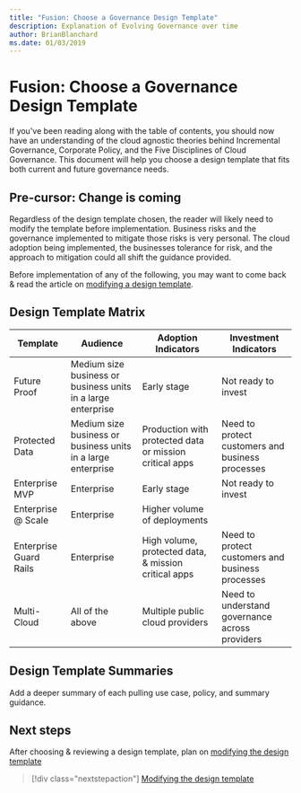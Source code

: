```yaml
---
title: "Fusion: Choose a Governance Design Template"
description: Explanation of Evolving Governance over time
author: BrianBlanchard
ms.date: 01/03/2019
---
```


# Fusion: Choose a Governance Design Template

If you've been reading along with the table of contents, you should now have an understanding of the cloud agnostic theories behind Incremental Governance, Corporate Policy, and the Five Disciplines of Cloud Governance. This document will help you choose a design template that fits both current and future governance needs.

## Pre-cursor: Change is coming

Regardless of the design template chosen, the reader will likely need to modify the template before implementation. Business risks and the governance implemented to mitigate those risks is very personal. The cloud adoption being implemented, the businesses tolerance for risk, and the approach to mitigation could all shift the guidance provided.

Before implementation of any of the following, you may want to come back & read the article on [modifying a design template](./modify-a-design-template.md).

## Design Template Matrix

|Template  |Audience  |Adoption Indicators  |Investment Indicators  |
|---------|---------|---------|---------|
|Future Proof     |Medium size business or business units in a large enterprise         |Early stage         |Not ready to invest         |
|Protected Data     |Medium size business or business units in a large enterprise         |Production with protected data or mission critical apps         |Need to protect customers and business processes         |
|Enterprise MVP     |Enterprise         |Early stage         |Not ready to invest         |
|Enterprise @ Scale     |Enterprise         |Higher volume of deployments         |         |
|Enterprise Guard Rails     |Enterprise         |High volume, protected data, & mission critical apps         |Need to protect customers and business processes         |
|Multi-Cloud     |All of the above         |Multiple public cloud providers         |Need to understand governance across providers         |

## Design Template Summaries

Add a deeper summary of each pulling use case, policy, and summary guidance.

## Next steps

After choosing & reviewing a design template, plan on [modifying the design template](./modify-a-design-template.md)

> [!div class="nextstepaction"]
> [Modifying the design template](./modify-a-design-template.md)
